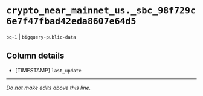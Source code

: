 # `crypto_near_mainnet_us._sbc_98f729c6e7f47fbad42eda8607e64d5`
`bq-1` | `bigquery-public-data`

## Column details
* [TIMESTAMP] `last_update`

-------------------------------------------------------------------------------
*Do not make edits above this line.*
